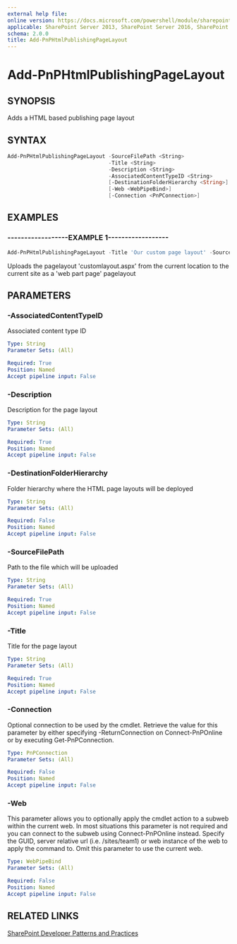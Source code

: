 ```yaml
---
external help file:
online version: https://docs.microsoft.com/powershell/module/sharepoint-pnp/add-pnphtmlpublishingpagelayout
applicable: SharePoint Server 2013, SharePoint Server 2016, SharePoint Server 2019, SharePoint Online
schema: 2.0.0
title: Add-PnPHtmlPublishingPageLayout
---
```


# Add-PnPHtmlPublishingPageLayout

## SYNOPSIS
Adds a HTML based publishing page layout

## SYNTAX 

```powershell
Add-PnPHtmlPublishingPageLayout -SourceFilePath <String>
                                -Title <String>
                                -Description <String>
                                -AssociatedContentTypeID <String>
                                [-DestinationFolderHierarchy <String>]
                                [-Web <WebPipeBind>]
                                [-Connection <PnPConnection>]
```

## EXAMPLES

### ------------------EXAMPLE 1------------------
```powershell
Add-PnPHtmlPublishingPageLayout -Title 'Our custom page layout' -SourceFilePath 'customlayout.aspx' -Description 'A custom page layout' -AssociatedContentTypeID 0x01010901
```

Uploads the pagelayout 'customlayout.aspx' from the current location to the current site as a 'web part page' pagelayout

## PARAMETERS

### -AssociatedContentTypeID
Associated content type ID

```yaml
Type: String
Parameter Sets: (All)

Required: True
Position: Named
Accept pipeline input: False
```

### -Description
Description for the page layout

```yaml
Type: String
Parameter Sets: (All)

Required: True
Position: Named
Accept pipeline input: False
```

### -DestinationFolderHierarchy
Folder hierarchy where the HTML page layouts will be deployed

```yaml
Type: String
Parameter Sets: (All)

Required: False
Position: Named
Accept pipeline input: False
```

### -SourceFilePath
Path to the file which will be uploaded

```yaml
Type: String
Parameter Sets: (All)

Required: True
Position: Named
Accept pipeline input: False
```

### -Title
Title for the page layout

```yaml
Type: String
Parameter Sets: (All)

Required: True
Position: Named
Accept pipeline input: False
```

### -Connection
Optional connection to be used by the cmdlet. Retrieve the value for this parameter by either specifying -ReturnConnection on Connect-PnPOnline or by executing Get-PnPConnection.

```yaml
Type: PnPConnection
Parameter Sets: (All)

Required: False
Position: Named
Accept pipeline input: False
```

### -Web
This parameter allows you to optionally apply the cmdlet action to a subweb within the current web. In most situations this parameter is not required and you can connect to the subweb using Connect-PnPOnline instead. Specify the GUID, server relative url (i.e. /sites/team1) or web instance of the web to apply the command to. Omit this parameter to use the current web.

```yaml
Type: WebPipeBind
Parameter Sets: (All)

Required: False
Position: Named
Accept pipeline input: False
```

## RELATED LINKS

[SharePoint Developer Patterns and Practices](https://aka.ms/sppnp)